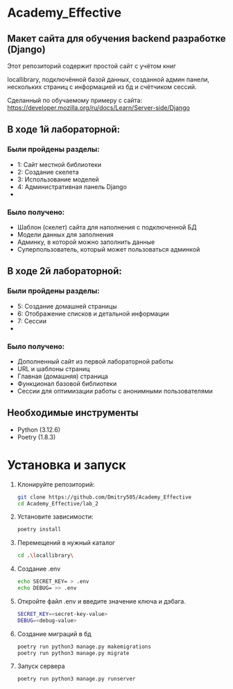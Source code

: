 # Academy_Effective

## Макет сайта для обучения backend разработке (Django)

Этот репозиторий содержит простой сайт с учётом книг

locallibrary, подключённой базой данных, созданной админ панели,
нескольких страниц с информацией из бд и счётчиком сессий.


Сделанный по обучаемому примеру с сайта:
https://developer.mozilla.org/ru/docs/Learn/Server-side/Django


## В ходе 1й лабораторной:

### Были пройдены разделы:
* 1: Сайт местной библиотеки
* 2: Создание скелета
* 3: Использование моделей
* 4: Административная панель Django
* 
### Было получено:
* Шаблон (скелет) сайта для наполнения с подключенной БД
* Модели данных для заполнения
* Админку, в которой можно заполнить данные
* Суперпользователь, который может пользоваться админкой


## В ходе 2й лабораторной:

### Были пройдены разделы:
* 5: Создание домашней страницы
* 6: Отображение списков и детальной информации
* 7: Сессии
* 
### Было получено:
* Дополненный сайт из первой лабораторной работы
* URL и шаблоны страниц
* Главная (домашняя) страница
* Функционал базовой библиотеки
* Сессии для оптимизации работы с анонимными пользователями


## Необходимые инструменты 
* Python (3.12.6)
* Poetry (1.8.3)

# Установка и запуск

1. Клонируйте репозиторий:

   ```bash
   git clone https://github.com/Dmitry505/Academy_Effective
   cd Academy_Effective/lab_2

2. Установите зависимости:

    ```bash
    poetry install

3. Перемещений в нужный каталог

    ```bash
   cd .\locallibrary\
   
4. Создание .env

    ```bash
   echo SECRET_KEY= > .env
   echo DEBUG= >> .env

5. Откройте файл .env и введите значение ключа и дэбага.

    ```bash
   SECRET_KEY=<secret-key-value>
   DEBUG=<debug-value>

6. Создание миграций  в бд

    ```bash
   poetry run python3 manage.py makemigrations
   poetry run python3 manage.py migrate


7. Запуск сервера

    ```bash
    poetry run python3 manage.py runserver

